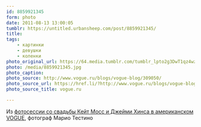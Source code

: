 ```yaml
---
id: 8859921345
form: photo
date: 2011-08-13 13:00:05
tumblr: https://untitled.urbansheep.com/post/8859921345/
title:
tags:
    - картинки
    - девушки
    - коленки
photo_original_url: https://64.media.tumblr.com/tumblr_lpto2g3DwT1qz4wzio1_640.jpg
photo: /media/8859921345.jpg
photo_caption: 
photo_source: http://www.vogue.ru/blogs/vogue-blog/309050/
photo_source_url: https://href.li/?http://www.vogue.ru/blogs/vogue-blog/309050/
photo_source_title: vogue.ru

---
```


<p>Из <a href="http://www.vogue.ru/blogs/vogue-blog/309050/">фотосессии со свадьбы Кейт Мосс и Джейми Хинса в американском VOGUE</a>, фотограф Марио Тестино</p>
